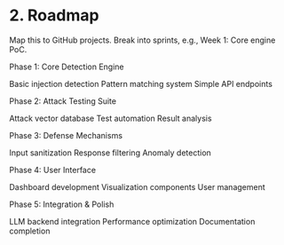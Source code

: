 # 2. Roadmap

Map this to GitHub projects. Break into sprints, e.g., Week 1: Core engine PoC.

Phase 1: Core Detection Engine

 Basic injection detection
 Pattern matching system
 Simple API endpoints


Phase 2: Attack Testing Suite

 Attack vector database
 Test automation
 Result analysis


Phase 3: Defense Mechanisms

 Input sanitization
 Response filtering
 Anomaly detection


Phase 4: User Interface

 Dashboard development
 Visualization components
 User management


Phase 5: Integration & Polish

 LLM backend integration
 Performance optimization
 Documentation completion
